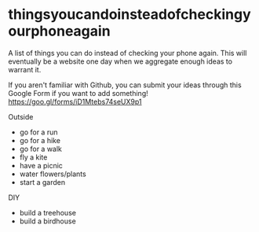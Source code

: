 # thingsyoucandoinsteadofcheckingyourphoneagain
A list of things you can do instead of checking your phone again. This will eventually be a website one day when we aggregate enough ideas to warrant it. 

If you aren't familiar with Github, you can submit your ideas through this Google Form if you want to add something! https://goo.gl/forms/iD1Mtebs74seUX9p1

Outside
- go for a run
- go for a hike
- go for a walk
- fly a kite
- have a picnic
- water flowers/plants
- start a garden

DIY
- build a treehouse
- build a birdhouse

